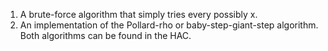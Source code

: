 1. A brute-force algorithm that simply tries every possibly x.
2. An implementation of the Pollard-rho or baby-step-giant-step algorithm. Both algorithms can be found in the HAC.
